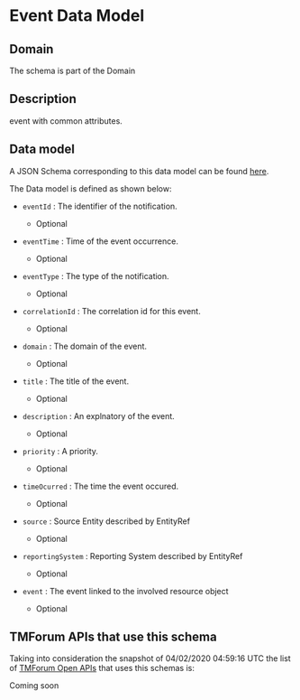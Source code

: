 # Event Data Model

## Domain

The  schema is part of the  Domain

## Description

event with common attributes.

## Data model

A JSON Schema corresponding to this data model can be found
[here](https://github.com/tmforum-rand/schemas/blob/candidates/Common/Event.schema.json).

The Data model is defined as shown below:

- `eventId` : The identifier of the notification.

  - Optional


- `eventTime` : Time of the event occurrence.

  - Optional


- `eventType` : The type of the notification.

  - Optional


- `correlationId` : The correlation id for this event.

  - Optional


- `domain` : The domain of the event.

  - Optional


- `title` : The title of the event.

  - Optional


- `description` : An explnatory of the event.

  - Optional


- `priority` : A priority.

  - Optional


- `timeOcurred` : The time the event occured.

  - Optional


- `source` : Source Entity described by EntityRef

  - Optional


- `reportingSystem` : Reporting System described by EntityRef

  - Optional


- `event` : The event linked to the involved resource object

  - Optional






## TMForum APIs that use this schema

Taking into consideration the snapshot of 04/02/2020 04:59:16 UTC the list of [TMForum Open APIs](https://www.tmforum.org/open-apis/) that uses this schemas is:

Coming soon